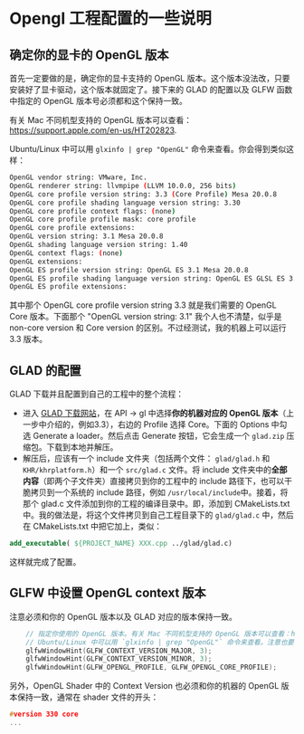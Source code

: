 # Opengl 工程配置的一些说明

## 确定你的显卡的 OpenGL 版本

首先一定要做的是，确定你的显卡支持的 OpenGL 版本。这个版本没法改，只要安装好了显卡驱动，这个版本就固定了。接下来的 GLAD 的配置以及 GLFW 函数中指定的 OpenGL 版本号必须都和这个保持一致。

有关 Mac 不同机型支持的 OpenGL 版本可以查看：https://support.apple.com/en-us/HT202823.

Ubuntu/Linux 中可以用 `glxinfo | grep "OpenGL"` 命令来查看。你会得到类似这样：
```bash
OpenGL vendor string: VMware, Inc.
OpenGL renderer string: llvmpipe (LLVM 10.0.0, 256 bits)
OpenGL core profile version string: 3.3 (Core Profile) Mesa 20.0.8
OpenGL core profile shading language version string: 3.30
OpenGL core profile context flags: (none)
OpenGL core profile profile mask: core profile
OpenGL core profile extensions:
OpenGL version string: 3.1 Mesa 20.0.8
OpenGL shading language version string: 1.40
OpenGL context flags: (none)
OpenGL extensions:
OpenGL ES profile version string: OpenGL ES 3.1 Mesa 20.0.8
OpenGL ES profile shading language version string: OpenGL ES GLSL ES 3.10
OpenGL ES profile extensions:
```
其中那个 OpenGL core profile version string 3.3 就是我们需要的 OpenGL Core 版本。下面那个 "OpenGL version string: 3.1" 我个人也不清楚，似乎是 non-core version 和 Core version 的区别。不过经测试，我的机器上可以运行 3.3 版本。

## GLAD 的配置

GLAD 下载并且配置到自己的工程中的整个流程：
- 进入 [GLAD 下载网站](https://glad.dav1d.de/)，在 API -> gl 中选择**你的机器对应的 OpenGL 版本**（上一步中介绍的，例如3.3），右边的 Profile 选择 Core。下面的 Options 中勾选 Generate a loader。然后点击 Generate 按钮，它会生成一个 `glad.zip` 压缩包。下载到本地并解压。
- 解压后，应该有一个 include 文件夹（包括两个文件： `glad/glad.h` 和 `KHR/khrplatform.h`）和一个 `src/glad.c` 文件。将 include 文件夹中的**全部内容**（即两个子文件夹）直接拷贝到你的工程中的 include 路径下，也可以干脆拷贝到一个系统的 include 路径，例如 `/usr/local/include`中。接着，将那个 glad.c 文件添加到你的工程的编译目录中。即，添加到 CMakeLists.txt 中。我的做法是，将这个文件拷贝到自己工程目录下的 `glad/glad.c` 中，然后在 CMakeLists.txt 中把它加上，类似：
```cmake
add_executable( ${PROJECT_NAME} XXX.cpp ../glad/glad.c)
```
这样就完成了配置。


## GLFW 中设置 OpenGL context 版本

注意必须和你的 OpenGL 版本以及 GLAD 对应的版本保持一致。

```cpp
    // 指定你使用的 OpenGL 版本。有关 Mac 不同机型支持的 OpenGL 版本可以查看：https://support.apple.com/en-us/HT202823.
    // Ubuntu/Linux 中可以用 `glxinfo | grep "OpenGL"` 命令来查看。注意也要和你下载的 glad 对应的 OpenGL version 保持一致。
    glfwWindowHint(GLFW_CONTEXT_VERSION_MAJOR, 3);
    glfwWindowHint(GLFW_CONTEXT_VERSION_MINOR, 3);
    glfwWindowHint(GLFW_OPENGL_PROFILE, GLFW_OPENGL_CORE_PROFILE);
```

另外，OpenGL Shader 中的 Context Version 也必须和你的机器的 OpenGL 版本保持一致，通常在 shader 文件的开头：

```cpp
#version 330 core
...
```